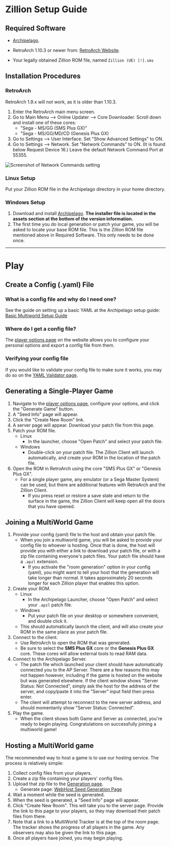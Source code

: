# Zillion Setup Guide

## Required Software

- [Archipelago](https://github.com/ArchipelagoMW/Archipelago/releases).

- RetroArch 1.10.3 or newer from: [RetroArch Website](https://retroarch.com?page=platforms).

- Your legally obtained Zillion ROM file, named `Zillion (UE) [!].sms`

## Installation Procedures

### RetroArch

RetroArch 1.9.x will not work, as it is older than 1.10.3.

1. Enter the RetroArch main menu screen.
2. Go to Main Menu --> Online Updater --> Core Downloader. Scroll down and install one of these cores:
   - "Sega - MS/GG (SMS Plus GX)"
   - "Sega - MS/GG/MD/CD (Genesis Plus GX)
3. Go to Settings --> User Interface. Set "Show Advanced Settings" to ON.
4. Go to Settings --> Network. Set "Network Commands" to ON. (It is found below Request Device 16.) Leave the default
   Network Command Port at 55355.

![Screenshot of Network Commands setting](/static/generated/docs/A%20Link%20to%20the%20Past/retroarch-network-commands-en.png)

### Linux Setup

Put your Zillion ROM file in the Archipelago directory in your home directory.

### Windows Setup

1. Download and install [Archipelago](<https://github.com/ArchipelagoMW/Archipelago/releases/latest>). **The installer 
   file is located in the assets section at the bottom of the version information.**
2. The first time you do local generation or patch your game, you will be asked to locate your base ROM file.
   This is the Zillion ROM file mentioned above in Required Software. This only needs to be done once.

---
# Play

## Create a Config (.yaml) File

### What is a config file and why do I need one?

See the guide on setting up a basic YAML at the Archipelago setup
guide: [Basic Multiworld Setup Guide](/tutorial/Archipelago/setup/en)

### Where do I get a config file?

The [player options page](/games/Zillion/player-options) on the website allows you to configure your personal options and export a config file from
them.

### Verifying your config file

If you would like to validate your config file to make sure it works, you may do so on the [YAML Validator page](/check).

## Generating a Single-Player Game

1. Navigate to the [player options page](/games/Zillion/player-options), configure your options, and click the "Generate Game" button.
2. A "Seed Info" page will appear.
3. Click the "Create New Room" link.
4. A server page will appear. Download your patch file from this page.
5. Patch your ROM file.
    - Linux
       - In the launcher, choose "Open Patch" and select your patch file.
    - Windows
       - Double-click on your patch file.
   The Zillion Client will launch automatically, and create your ROM in the location of the patch file.
6. Open the ROM in RetroArch using the core "SMS Plus GX" or "Genesis Plus GX".
    - For a single player game, any emulator (or a Sega Master System) can be used, but there are additional features with RetroArch and the Zillion Client.
       - If you press reset or restore a save state and return to the surface in the game, the Zillion Client will keep open all the doors that you have opened.

## Joining a MultiWorld Game

1. Provide your config (yaml) file to the host and obtain your patch file.
    - When you join a multiworld game, you will be asked to provide your config file to whoever is hosting. Once that is done, the host will provide you with either a link to download your patch file, or with a zip file containing everyone's patch files. Your patch file should have a `.apzl` extension.
       - If you activate the "room generation" option in your config (yaml), you might want to tell your host that the generation will take longer than normal. It takes approximately 20 seconds longer for each Zillion player that enables this option.
2. Create your ROM.
    - Linux
       - In the Archipelago Launcher, choose "Open Patch" and select your `.apzl` patch file.
    - Windows
       - Put your patch file on your desktop or somewhere convenient, and double click it.
    - This should automatically launch the client, and will also create your ROM in the same place as your patch file.
3. Connect to the client.
    - Use RetroArch to open the ROM that was generated.
    - Be sure to select the **SMS Plus GX** core or the **Genesis Plus GX** core. These cores will allow external tools to read RAM data.
4. Connect to the Archipelago Server.
    - The patch file which launched your client should have automatically connected you to the AP Server. There are a few reasons this may not happen however, including if the game is hosted on the website but was generated elsewhere. If the client window shows "Server Status: Not Connected", simply ask the host for the address of the server, and copy/paste it into the "Server" input field then press enter.
    - The client will attempt to reconnect to the new server address, and should momentarily show "Server Status: Connected".
5. Play the game.
    - When the client shows both Game and Server as connected, you're ready to begin playing. Congratulations on successfully joining a multiworld game!

## Hosting a MultiWorld game

The recommended way to host a game is to use our hosting service. The process is relatively simple:

1. Collect config files from your players.
2. Create a zip file containing your players' config files.
3. Upload that zip file to the [Generation page](/generate).
    - Generate page: [WebHost Seed Generation Page](/generate)
4. Wait a moment while the seed is generated.
5. When the seed is generated, a "Seed Info" page will appear.
6. Click "Create New Room". This will take you to the server page. Provide the link to this page to your players, so
   they may download their patch files from there.
7. Note that a link to a MultiWorld Tracker is at the top of the room page. The tracker shows the progress of all
   players in the game. Any observers may also be given the link to this page.
8. Once all players have joined, you may begin playing.

